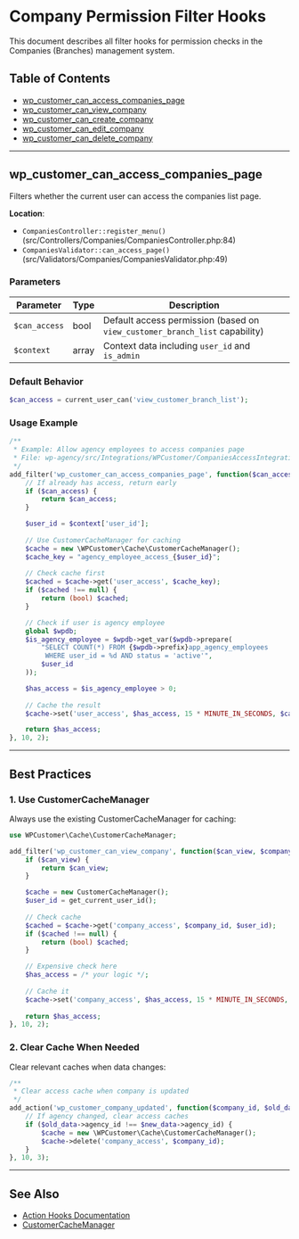 # Company Permission Filter Hooks

This document describes all filter hooks for permission checks in the Companies (Branches) management system.

## Table of Contents

- [wp_customer_can_access_companies_page](#wp_customer_can_access_companies_page)
- [wp_customer_can_view_company](#wp_customer_can_view_company)
- [wp_customer_can_create_company](#wp_customer_can_create_company)
- [wp_customer_can_edit_company](#wp_customer_can_edit_company)
- [wp_customer_can_delete_company](#wp_customer_can_delete_company)

---

## wp_customer_can_access_companies_page

Filters whether the current user can access the companies list page.

**Location**:
- `CompaniesController::register_menu()` (src/Controllers/Companies/CompaniesController.php:84)
- `CompaniesValidator::can_access_page()` (src/Validators/Companies/CompaniesValidator.php:49)

### Parameters

| Parameter | Type | Description |
|-----------|------|-------------|
| `$can_access` | bool | Default access permission (based on `view_customer_branch_list` capability) |
| `$context` | array | Context data including `user_id` and `is_admin` |

### Default Behavior

```php
$can_access = current_user_can('view_customer_branch_list');
```

### Usage Example

```php
/**
 * Example: Allow agency employees to access companies page
 * File: wp-agency/src/Integrations/WPCustomer/CompaniesAccessIntegration.php
 */
add_filter('wp_customer_can_access_companies_page', function($can_access, $context) {
    // If already has access, return early
    if ($can_access) {
        return $can_access;
    }

    $user_id = $context['user_id'];
    
    // Use CustomerCacheManager for caching
    $cache = new \WPCustomer\Cache\CustomerCacheManager();
    $cache_key = "agency_employee_access_{$user_id}";
    
    // Check cache first
    $cached = $cache->get('user_access', $cache_key);
    if ($cached !== null) {
        return (bool) $cached;
    }

    // Check if user is agency employee
    global $wpdb;
    $is_agency_employee = $wpdb->get_var($wpdb->prepare(
        "SELECT COUNT(*) FROM {$wpdb->prefix}app_agency_employees
         WHERE user_id = %d AND status = 'active'",
        $user_id
    ));

    $has_access = $is_agency_employee > 0;
    
    // Cache the result
    $cache->set('user_access', $has_access, 15 * MINUTE_IN_SECONDS, $cache_key);

    return $has_access;
}, 10, 2);
```

---

## Best Practices

### 1. Use CustomerCacheManager

Always use the existing CustomerCacheManager for caching:

```php
use WPCustomer\Cache\CustomerCacheManager;

add_filter('wp_customer_can_view_company', function($can_view, $company_id) {
    if ($can_view) {
        return $can_view;
    }

    $cache = new CustomerCacheManager();
    $user_id = get_current_user_id();
    
    // Check cache
    $cached = $cache->get('company_access', $company_id, $user_id);
    if ($cached !== null) {
        return (bool) $cached;
    }

    // Expensive check here
    $has_access = /* your logic */;
    
    // Cache it
    $cache->set('company_access', $has_access, 15 * MINUTE_IN_SECONDS, $company_id, $user_id);
    
    return $has_access;
}, 10, 2);
```

### 2. Clear Cache When Needed

Clear relevant caches when data changes:

```php
/**
 * Clear access cache when company is updated
 */
add_action('wp_customer_company_updated', function($company_id, $old_data, $new_data) {
    // If agency changed, clear access caches
    if ($old_data->agency_id !== $new_data->agency_id) {
        $cache = new \WPCustomer\Cache\CustomerCacheManager();
        $cache->delete('company_access', $company_id);
    }
}, 10, 3);
```

---

## See Also

- [Action Hooks Documentation](../actions/company-actions.md)
- [CustomerCacheManager](../../src/Cache/CustomerCacheManager.php)
